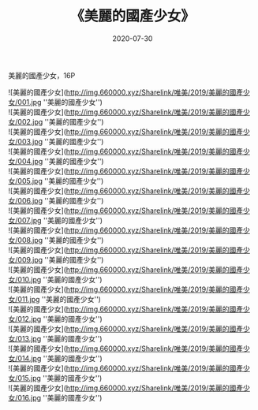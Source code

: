 ﻿---
layout: post
title:  《美麗的國產少女》
date:   2020-07-30
img: http://img.660000.xyz/Sharelink/唯美/2019/美麗的國產少女/000.jpg
categories: [美女, 清纯, 唯美]
---

美麗的國產少女，16P


![美麗的國產少女](http://img.660000.xyz/Sharelink/唯美/2019/美麗的國產少女/001.jpg ''美麗的國產少女'') <br>
![美麗的國產少女](http://img.660000.xyz/Sharelink/唯美/2019/美麗的國產少女/002.jpg ''美麗的國產少女'') <br>
![美麗的國產少女](http://img.660000.xyz/Sharelink/唯美/2019/美麗的國產少女/003.jpg ''美麗的國產少女'') <br>
![美麗的國產少女](http://img.660000.xyz/Sharelink/唯美/2019/美麗的國產少女/004.jpg ''美麗的國產少女'') <br>
![美麗的國產少女](http://img.660000.xyz/Sharelink/唯美/2019/美麗的國產少女/005.jpg ''美麗的國產少女'') <br>
![美麗的國產少女](http://img.660000.xyz/Sharelink/唯美/2019/美麗的國產少女/006.jpg ''美麗的國產少女'') <br>
![美麗的國產少女](http://img.660000.xyz/Sharelink/唯美/2019/美麗的國產少女/007.jpg ''美麗的國產少女'') <br>
![美麗的國產少女](http://img.660000.xyz/Sharelink/唯美/2019/美麗的國產少女/008.jpg ''美麗的國產少女'') <br>
![美麗的國產少女](http://img.660000.xyz/Sharelink/唯美/2019/美麗的國產少女/009.jpg ''美麗的國產少女'') <br>
![美麗的國產少女](http://img.660000.xyz/Sharelink/唯美/2019/美麗的國產少女/010.jpg ''美麗的國產少女'') <br>
![美麗的國產少女](http://img.660000.xyz/Sharelink/唯美/2019/美麗的國產少女/011.jpg ''美麗的國產少女'') <br>
![美麗的國產少女](http://img.660000.xyz/Sharelink/唯美/2019/美麗的國產少女/012.jpg ''美麗的國產少女'') <br>
![美麗的國產少女](http://img.660000.xyz/Sharelink/唯美/2019/美麗的國產少女/013.jpg ''美麗的國產少女'') <br>
![美麗的國產少女](http://img.660000.xyz/Sharelink/唯美/2019/美麗的國產少女/014.jpg ''美麗的國產少女'') <br>
![美麗的國產少女](http://img.660000.xyz/Sharelink/唯美/2019/美麗的國產少女/015.jpg ''美麗的國產少女'') <br>
![美麗的國產少女](http://img.660000.xyz/Sharelink/唯美/2019/美麗的國產少女/016.jpg ''美麗的國產少女'') <br>
